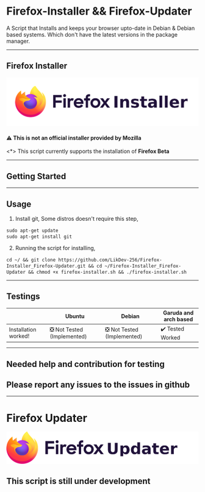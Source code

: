 # Firefox-Installer && Firefox-Updater
A Script that Installs and keeps your browser upto-date in Debian & Debian based systems. Which don't have the latest versions in the package manager.

---

## Firefox Installer
![Firefox installer script](https://github.com/LikDev-256/Firefox-Installer_Firefox-Updater/blob/main/Logos/firefox-installer.png)

#### ⚠️ This is not an official installer provided by Mozilla 

<*> This script currently supports the installation of **Firefox Beta**

---
## Getting Started
---
## Usage

1. Install git, Some distros doesn't require this step,
```
sudo apt-get update
sudo apt-get install git
```
2. Running the script for installing,
```
cd ~/ && git clone https://github.com/LikDev-256/Firefox-Installer_Firefox-Updater.git && cd ~/Firefox-Installer_Firefox-Updater && chmod +x firefox-installer.sh && ./firefox-installer.sh
```
---

## Testings

<table>
<thead>
<tr>
<th></th>
<th>Ubuntu</th>
<th>Debian</th>
<th>Garuda and arch based</th>
</tr>
</thead>
<tbody>
<tr>
<td>Installation worked!</td>
<td> ❎ Not Tested (Implemented)</td>
<td> ❎ Not Tested (Implemented)</td>
<td> ✔️ Tested Worked </td>
</tbody>
</table>

---
## Needed help and contribution for testing
## **Please report any issues to the issues in github**
---------------------------------------------------------

# Firefox Updater

![Firefox updater script](https://github.com/LikDev-256/Firefox-Installer_Firefox-Updater/blob/main/Logos/firefox-updater.png)

## This script is still under development
